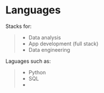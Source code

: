 # Languages

Stacks for:
> - Data analysis
> - App development (full stack)
> - Data engineering

Laguages such as:
> - Python
> - SQL
> - 
